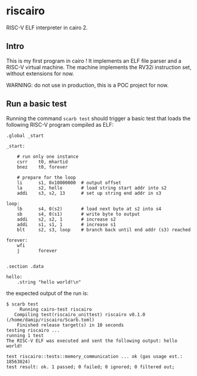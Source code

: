 # riscairo

RISC-V ELF interpreter in cairo 2.

## Intro

This is my first program in cairo !
It implements an ELF file parser and a RISC-V virtual machine.
The machine implements the RV32i instruction set, without extensions for now.

WARNING: do not use in production, this is a POC project for now.

## Run a basic test

Running the command `scarb test` should trigger a basic test that loads the following RISC-V program compiled as ELF:

```
.global _start

_start:
    
    # run only one instance
    csrr    t0, mhartid
    bnez    t0, forever
    
    # prepare for the loop
    li      s1, 0x10000000  # output offset   
    la      s2, hello       # load string start addr into s2
    addi    s3, s2, 13      # set up string end addr in s3

loop:
    lb      s4, 0(s2)       # load next byte at s2 into s4
    sb      s4, 0(s1)       # write byte to output 
    addi    s2, s2, 1       # increase s2
    addi    s1, s1, 1       # increase s1
    blt     s2, s3, loop    # branch back until end addr (s3) reached

forever:
    wfi
    j       forever


.section .data

hello:
    .string "hello world!\n"
```

the expected output of the run is:

```
$ scarb test
     Running cairo-test riscairo
   Compiling test(riscairo_unittest) riscairo v0.1.0 (/home/damip/riscairo/Scarb.toml)
    Finished release target(s) in 10 seconds
testing riscairo ...
running 1 test
The RISC-V ELF was executed and sent the following output: hello world!

test riscairo::tests::memory_communication ... ok (gas usage est.: 18563824)
test result: ok. 1 passed; 0 failed; 0 ignored; 0 filtered out;
```
